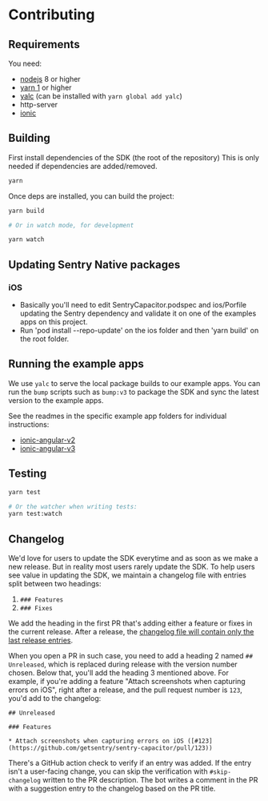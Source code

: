 # Contributing

## Requirements

You need:

- [nodejs](https://nodejs.org/en/download/) 8 or higher
- [yarn 1](https://classic.yarnpkg.com/lang/en/docs/install) or higher
- [yalc](https://github.com/wclr/yalc) (can be installed with `yarn global add yalc`)
- http-server
- [ionic](https://ionicframework.com/docs/intro/cli)

## Building

First install dependencies of the SDK (the root of the repository)
This is only needed if dependencies are added/removed.

```sh
yarn
```

Once deps are installed, you can build the project:

```sh
yarn build

# Or in watch mode, for development

yarn watch
```

## Updating Sentry Native packages

### iOS

- Basically you'll need to edit SentryCapacitor.podspec and ios/Porfile updating the Sentry dependency and validate it on one of the examples apps on this project.
- Run 'pod install --repo-update' on the ios folder and then 'yarn build' on the root folder.

## Running the example apps

We use `yalc` to serve the local package builds to our example apps. You can run the `bump` scripts such as `bump:v3` to package the SDK and sync the latest version to the example apps.

See the readmes in the specific example app folders for individual instructions:

- [ionic-angular-v2](example/ionic-angular-v2/README.md)
- [ionic-angular-v3](example/ionic-angular/README.md)

## Testing

```sh
yarn test

# Or the watcher when writing tests:
yarn test:watch
```

## Changelog

We'd love for users to update the SDK everytime and as soon as we make a new release. But in reality most users rarely update the SDK.
To help users see value in updating the SDK, we maintain a changelog file with entries split between two headings:

1. `### Features`
2. `### Fixes`

We add the heading in the first PR that's adding either a feature or fixes in the current release.
After a release, the [changelog file will contain only the last release entries](https://github.com/getsentry/sentry-capacitor/blob/main/CHANGELOG.md).

When you open a PR in such case, you need to add a heading 2 named `## Unreleased`, which is replaced during release with the version number chosen.
Below that, you'll add the heading 3 mentioned above. For example, if you're adding a feature "Attach screenshots when capturing errors on iOS", right after a release, and the pull request number is `123`, you'd add to the changelog:

```
## Unreleased

### Features

* Attach screenshots when capturing errors on iOS ([#123](https://github.com/getsentry/sentry-capacitor/pull/123))
```

There's a GitHub action check to verify if an entry was added. If the entry isn't a user-facing change, you can skip the verification with `#skip-changelog` written to the PR description. The bot writes a comment in the PR with a suggestion entry to the changelog based on the PR title.
